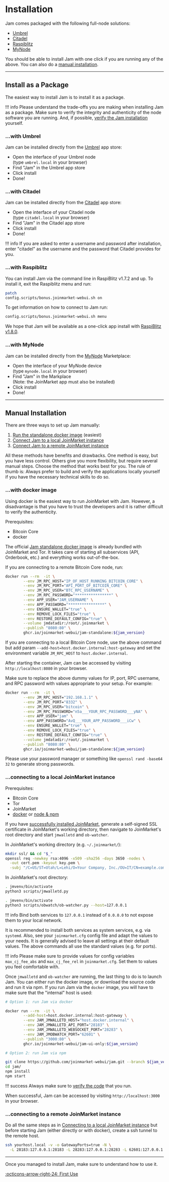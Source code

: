 # Installation

Jam comes packaged with the following full-node solutions:

- [Umbrel](#with-umbrel)
- [Citadel](#with-citadel)
- [Raspiblitz](#with-raspiblitz)
- [MyNode](#with-mynode)

You should be able to install Jam with one click if you are running any of the
above. You can also do a [manual installation](#manual-installation).

---

## Install as a Package

The easiest way to install Jam is to install it as a package.

!!! info
    Please understand the trade-offs you are making when installing Jam as a
    package. Make sure to verify the integrity and authenticity of the node
    software you are running. And, if possible, [verify the Jam
    installation][verification] yourself.

[verification]: /software/verification

### ...with Umbrel

Jam can be installed directly from the [Umbrel](https://umbrel.com/) app store:

- Open the interface of your Umbrel node <br/> (type `umbrel.local` in your browser)
- Find "Jam" in the Umbrel app store
- Click install
- Done!

### ...with Citadel

Jam can be installed directly from the [Citadel](https://runcitadel.space/) app store:

- Open the interface of your Citadel node <br/> (type `citadel.local` in your browser)
- Find "Jam" in the Citadel app store
- Click install
- Done!

!!! info
    If you are asked to enter a username and password after installation, enter
    "citadel" as the username and the password that Citadel provides for you.

### ...with Raspiblitz

You can install Jam via the command line in RaspiBlitz v1.7.2 and up. To install
it, exit the Raspiblitz menu and run:

```sh
patch
config.scripts/bonus.joinmarket-webui.sh on
```

To get information on how to connect to Jam run:

```sh
config.scripts/bonus.joinmarket-webui.sh menu
```

We hope that Jam will be available as a one-click app
install with [RaspiBlitz
v1.8.0](https://github.com/rootzoll/raspiblitz/issues/2891).

### ...with MyNode

Jam can be installed directly from the [MyNode](https://mynodebtc.com/) Marketplace:

- Open the interface of your MyNode device <br/>(type `mynode.local` in your browser)
- Find "Jam" in the Markplace <br/>(Note: the JoinMarket app must also be installed)
- Click install
- Done!

---

## Manual Installation

There are three ways to set up Jam manually:

1. [Run the standalone docker image](#with-docker-image) (easiest)
2. [Connect Jam to a local JoinMarket instance](#connecting-to-a-local-joinmarket-instance)
3. [Connect Jam to a remote JoinMarket instance](#connecting-to-a-remote-joinmarket-instance)

All these methods have benefits and drawbacks. One method is easy, but you
have less control. Others give you more flexibility, but require several
manual steps. Choose the method that works best for you.
The rule of thumb is: Always prefer to build and verify the applications
locally yourself if you have the necessary technical skills to do so.

### ...with docker image

Using docker is the easiest way to run JoinMarket with Jam.
However, a disadvantage is that you have to trust the developers and it is
rather difficult to verify the authenticity.

Prerequisites:

- Bitcoin Core
- docker

The official [Jam standalone docker image][jam-docker-standalone]
is already bundled with JoinMarket and Tor. It takes care of starting all
subservices (API, Orderbook, etc.) and everything works out-of-the-box.

[jam-docker-standalone]: https://github.com/joinmarket-webui/jam-docker/pkgs/container/jam-standalone

If you are connecting to a remote Bitcoin Core node, run:
```sh
docker run --rm  -it \
        --env JM_RPC_HOST="IP_OF_HOST_RUNNING_BITCOIN_CORE" \
        --env JM_RPC_PORT="API_PORT_OF_BITCOIN_CORE" \
        --env JM_RPC_USER="BTC_RPC_USERNAME" \
        --env JM_RPC_PASSWORD="****************" \
        --env APP_USER="JAM_USERNAME" \
        --env APP_PASSWORD="****************" \
        --env ENSURE_WALLET="true" \
        --env REMOVE_LOCK_FILES="true" \
        --env RESTORE_DEFAULT_CONFIG="true" \
        --volume jmdatadir:/root/.joinmarket \
        --publish "8080:80" \
        ghcr.io/joinmarket-webui/jam-standalone:${jam_version}
```

If you are connecting to a local Bitcoin Core node, use the above command but
add param `--add-host=host.docker.internal:host-gateway` and set the environment
variable `JM_RPC_HOST` to `host.docker.internal`.

After starting the container, Jam can be accessed by visiting
`http://localhost:8080` in your browser.

Make sure to replace the above dummy values for IP, port, RPC username, and RPC
password with values appropriate to your setup. For example:

```sh
docker run --rm  -it \
        --env JM_RPC_HOST="192.168.1.1" \
        --env JM_RPC_PORT="8332" \
        --env JM_RPC_USER="bitcoin" \
        --env JM_RPC_PASSWORD="n5a___YOUR_RPC_PASSWORD___yNA" \
        --env APP_USER="jam" \
        --env APP_PASSWORD="AvQ___YOUR_APP_PASSWORD___iCw" \
        --env ENSURE_WALLET="true" \
        --env REMOVE_LOCK_FILES="true" \
        --env RESTORE_DEFAULT_CONFIG="true" \
        --volume jmdatadir:/root/.joinmarket \
        --publish "8080:80" \
        ghcr.io/joinmarket-webui/jam-standalone:${jam_version}
```

Please use your password manager or something like `openssl rand -base64 32` to
generate strong passwords.


### ...connecting to a local JoinMarket instance

Prerequisites:

- Bitcoin Core
- Tor
- JoinMarket
- [docker](#with-docker) or [node & npm](#without-docker)

If you have [successfully installed JoinMarket][jm-install-docs], generate a
self-signed SSL certificate in JoinMarket's working directory, then navigate
to JoinMarket's root directory and start `jmwalletd` and `ob-watcher`.

In JoinMarket's working directory (e.g. `~/.joinmarket/`):
```sh
mkdir ssl/ && cd "$_"
openssl req -newkey rsa:4096 -x509 -sha256 -days 3650 -nodes \
  -out cert.pem -keyout key.pem \
  -subj "/C=US/ST=Utah/L=Lehi/O=Your Company, Inc./OU=IT/CN=example.com"
```

In JoinMarket's root directory:

```sh
. jmvenv/bin/activate
python3 scripts/jmwalletd.py
```

```sh
. jmvenv/bin/activate
python3 scripts/obwatch/ob-watcher.py --host=127.0.0.1
```

!!! info
    Bind both services to `127.0.0.1` instead of `0.0.0.0` to not expose them to
    your local network.

It is recommended to install both services as system services, e.g. via
`systemd`. Also, see your `joinmarket.cfg` config file and adapt the values to
your needs. It is generally advised to leave all settings at their default
values. The above commands all use the standard values (e.g. for ports).

[jm-install-docs]: https://github.com/JoinMarket-Org/joinmarket-clientserver/blob/master/docs/INSTALL.md


!!! info
    Please make sure to provide values for config variables `max_cj_fee_abs`
    and `max_cj_fee_rel` in `joinmarket.cfg`. Set them to values you feel
    comfortable with.

Once `jmwalletd` and `ob-watcher` are running, the last thing to do is to launch
Jam. You can either run the docker image, or download the source code and run it
via npm. If you run Jam via the `docker` image, you will have to make sure that
the "internal" host is used:

```sh
# Option 1: run Jam via docker

docker run --rm  -it \
        --add-host=host.docker.internal:host-gateway \
        --env JAM_JMWALLETD_HOST="host.docker.internal" \
        --env JAM_JMWALLETD_API_PORT="28183" \
        --env JAM_JMWALLETD_WEBSOCKET_PORT="28283" \
        --env JAM_JMOBWATCH_PORT="62601" \
        --publish "3000:80" \
        ghcr.io/joinmarket-webui/jam-ui-only:${jam_version}
```

```sh
# Option 2: run Jam via npm

git clone https://github.com/joinmarket-webui/jam.git --branch ${jam_version} --depth=1
cd jam/
npm install
npm start
```

!!! success
    Always make sure to [verify the code][verification] that you run.

When successful, Jam can be accessed by visiting
`http://localhost:3000` in your browser.


### ...connecting to a remote JoinMarket instance

Do all the same steps as in [Connecting to a local JoinMarket instance](#connecting-to-a-local-joinmarket-instance)
but before starting Jam (either directly or with docker), create a ssh tunnel
to the remote host.

```sh
ssh yourhost.local -v -o GatewayPorts=true -N \
  -L 28183:127.0.0.1:28183 -L 28283:127.0.0.1:28283 -L 62601:127.0.0.1:62601
```

---

Once you managed to install Jam, make sure to understand how to use it.

[:octicons-arrow-right-24: First Use][cheatsheet]


[cheatsheet]: /interface/00-cheatsheet
